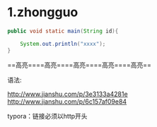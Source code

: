 # 1.zhongguo

```java
public void static main(String id){

	System.out.println("xxxx");
}
```

==高亮====高亮====高亮====高亮====高亮==


语法:

http://www.jianshu.com/p/3e3133a4281e           
http://www.jianshu.com/p/6c157af09e84



typora：链接必须以http开头

